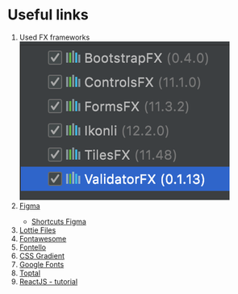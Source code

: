 # Useful links
<ol>
  <li>
    Used FX frameworks<br>
    <img src="doopa.png" alt="used JavaFX frameworks">
  </li>
  <li><a href="https://www.figma.com/">Figma</a></li>
  <ul>
    <li><a href="https://help.figma.com/hc/en-us/articles/360040328653-Use-shortcuts-and-quick-actions">Shortcuts Figma</a></li>
  </ul>
  <li><a href="https://lottiefiles.com/">Lottie Files</a></li>
  <li><a href="https://fontawesome.com/">Fontawesome</a></li>
  <li><a href="https://fontello.com/">Fontello</a></li>
  <li><a href="https://cssgradient.io/">CSS Gradient</a></li>
  <li><a href="https://fonts.google.com/">Google Fonts</a></li>
  <li><a href="https://www.toptal.com/designers/subtlepatterns/">Toptal</a></li>
  <li><a href="https://www.tutorialspoint.com/reactjs/reactjs_environment_setup.htm">ReactJS - tutorial</a></li>
</ol>
